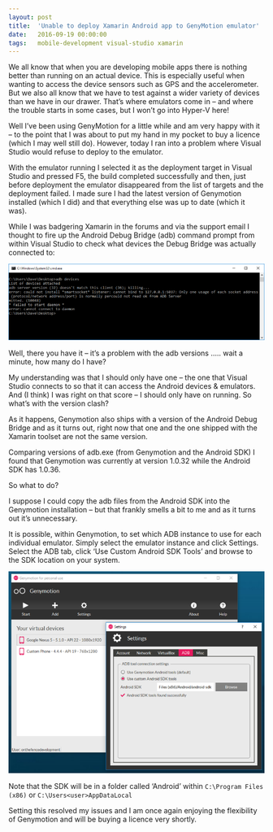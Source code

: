 ```yaml
---
layout: post
title:  'Unable to deploy Xamarin Android app to GenyMotion emulator'
date:   2016-09-19 00:00:00
tags:   mobile-development visual-studio xamarin
---
```

We all know that when you are developing mobile apps there is nothing better than running on an actual device. This is especially useful when wanting to access the device sensors such as GPS and the accelerometer. But we also all know that we have to test against a wider variety of devices than we have in our drawer. That’s where emulators come in – and where the trouble starts in some cases, but I won’t go into Hyper-V here!
<!--more-->
Well I’ve been using GenyMotion for a little while and am very happy with it – to the point that I was about to put my hand in my pocket to buy a licence (which I may well still do). However, today I ran into a problem where Visual Studio would refuse to deploy to the emulator.

With the emulator running I selected it as the deployment target in Visual Studio and pressed F5, the build completed successfully and then, just before deployment the emulator disappeared from the list of targets and the deployment failed. I made sure I had the latest version of Genymotion installed (which I did) and that everything else was up to date (which it was).

While I was badgering Xamarin in the forums and via the support email I thought to fire up the Android Debug Bridge (adb) command prompt from within Visual Studio to check what devices the Debug Bridge was actually connected to:

![android debug bridge devices output](/assets/images/android-debug-bridge-devices-output.png)

Well, there you have it – it’s a problem with the adb versions ….. wait a minute, how many do I have?

My understanding was that I should only have one – the one that Visual Studio connects to so that it can access the Android devices & emulators. And (I think) I was right on that score – I should only have on running. So what’s with the version clash?

As it happens, Genymotion also ships with a version of the Android Debug Bridge and as it turns out, right now that one and the one shipped with the Xamarin toolset are not the same version.

Comparing versions of adb.exe (from Genymotion and the Android SDK) I found that Genymotion was currently at version 1.0.32 while the Android SDK has 1.0.36.

So what to do?

I suppose I could copy the adb files from the Android SDK into the Genymotion installation – but that frankly smells a bit to me and as it turns out it’s unnecessary.

It is possible, within Genymotion, to set which ADB instance to use for each individual emulator. Simply select the emulator instance and click Settings. Select the ADB tab, click ‘Use Custom Android SDK Tools’ and browse to the SDK location on your system.

![genymotion debug bridge settings](/assets/images/genymotion-adb-settings.png)

Note that the SDK will be in a folder called ‘Android’ within `C:\Program Files (x86)` or `C:\Users<user>AppDataLocal`

Setting this resolved my issues and I am once again enjoying the flexibility of Genymotion and will be buying a licence very shortly.